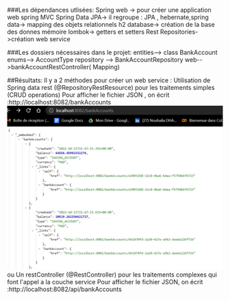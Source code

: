 <center><title> Création d'un microservice avec sa documentation swagger</title></center>

###Les dépendances utlisées:
Spring web -> pour créer une application web spring MVC
Spring Data JPA-> il regroupe  : JPA , hebernate,spring data-> mapping des objets relationnels
h2 database-> création de la base des donnes  mémoire
lombok-> getters et setters
Rest Repositories->création web service

###Les dossiers nécessaires dans le projet:
entities--> class BankAccount
enums--> AccountType
repository --> BankAccountRepository
web-->bankAccountRestController( Mapping)


##Résultats:
Il y a 2 méthodes pour créer un web service :
Utilisation de Spring data rest (@RepositoryRestResource) pour les traitements simples (CRUD operations)
Pour afficher le fichier JSON , on écrit :http://localhost:8082/bankAccounts
<img src="Images/dataRest.png">
ou
Un restController (@RestController)
pour les traitements complexes qui font l'appel a la couche service
Pour afficher le fichier JSON, on écrit :http://localhost:8082/api/bankAccounts

